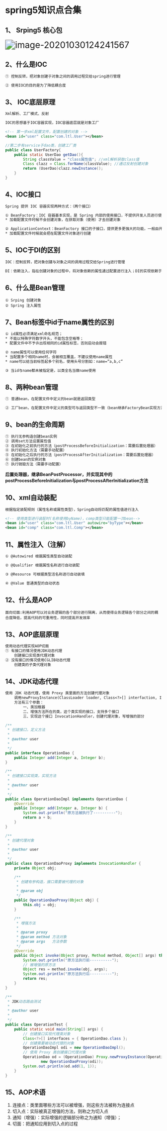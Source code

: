 # spring5知识点合集

## 1、 Srping5 核心包

<img src="image-20201030124241567.png" alt="image-20201030124241567" style="zoom: 200%;" />

## 		2、什么是IOC

```tex
① 控制反转，把对象创建于对象之间的调用过程交给spring进行管理

② 使用IOC的目的是为了降低耦合度
```

## 		3、 IOC底层原理

```tex
Xml解析、工厂模式、反射

IOC的思想基于IOC容器实现，IOC容器底层就是对象工厂
```

```xml
<!-- 第一步xml配置文件，配置创建的对象 -->
<bean id="user" class="com.ltl.User"></bean>
```

```java
//第二步有service于dao类，创建工厂类
public class UserFactory{
    public static UserDao getDao(){
        String classValue = "class属性值"; //xml解析获取class值
        Class clazz = Class.forName(classValue); //通过反射创建对象
        return (UserDao)clazz.newInstance(); 
    }
}
```

## 		4、IOC接口
```tex
Spring 提供 IOC 容器实现两种方式：（两个接口）

① BeanFactory：IOC 容器基本实现，是 Spring 内部的使用接口，不提供开发人员进行使用
* 加载配置文件时候不会创建对象，在获取对象（使用）才去创建对象

② ApplicationContext：BeanFactory 接口的子接口，提供更多更强大的功能，一般由开发人 员进行使用
* 加载配置文件时候就会把在配置文件对象进行创建
```

## 	5、IOC于DI的区别

```tex
IOC：控制反转，把对象创建与对象之间的调用过程交给Spring进行管理

DI：依赖注入，指在创建对象的过程中，将对象依赖的属性通过配置进行注入；DI的实现依赖于IOC，先有控制反转才有依赖注入
```

## 	6、什么是Bean管理

```
① Srping 创建对象
② Spring 注入属性
```

## 	7、Bean标签中id于name属性的区别

```tex
① id属性必须满足xml命名规范；
* 不能以特殊字符数字开头，不能包含空格等；
* 配置文件中不予许出现相同的id属性标签，否则启动会报错

② name属性可以使用任何字符
* 当配置多个相同name时，会被相互覆盖，不建议使用name属性
* name可以给当前标签起多个别名，使用头号分割如：name=”a,b,c”

③ 当id与name都未被指定是，以类全名当做name使用
```

## 8、两种bean管理

```tex
① 普通bean，在配置文件中定义的bean就是返回类型

② 工厂bean，在配置文件中定义的类型可与返回类型不一致（bean继承FactoryBean实现方法即可）
```

## 9、bean的生命周期

```tex
① 执行无参构造创建bean实例
② 调用set方法设置属性值
③ 在初始化之前执行的方法（postProcessBeforeInitialization：需要后置处理器）
④ 执行初始化方法（需要手动配置）
⑤ 在初始化之后执行的方法（postProcessAfterInitialization：需要后置处理器）
⑥ 创建bean的实例对象
⑦ 执行销毁方法（需要手动配置）
```

**后置处理器，继承BeanPostProcessor，并实现其中的postProcessBeforeInitialization与postProcessAfterInitialization方法**

## 10、xml自动装配

```tex
根据指定装配规则（属性名称或属性类型），Spring自动将匹配的属性值进行注入
```

```xml
<!-- 使用类型进行装配时(名称使用byName)，comp类型只能配置一次bean-->
<bean id="user" class="com.ltl.User" autowire="byType"></bean>
<bean id="comp" class="com.ltl.Comp"></bean>
```

## 11、属性注入（注解）

```tex
① @Autowired 根据属性类型自动装配

② @Qualifier 根据属性名称进行自动装配

③ @Resource 可根据类型活名称进行自动装填

④ @Value 普通类型的自动状态
```

## 12、什么是AOP

```
面向切面:利用AOP可以对业务逻辑的各个部分进行隔离，从而使得业务逻辑各个部分之间的耦合度降低，提高代码的可重用性，同时提高开发效率
```

## 13、AOP底层原理

```tex
使用动态代理实现AOP切面
① 有接口的情况使用JDK动态代理
	创建接口实现类代理对象
② 没有接口的情况使用CGLIB动态代理
	创建类的子类代理对象
```

## 14、JDK动态代理

```tex
使用 JDK 动态代理，使用 Proxy 类里面的方法创建代理对象
	调用newProxyInstance(ClassLoader loader, Class<?>[] interfaction, InvocationHandler h) 方法
	方法有三个参数：
		一、类加载器
		二、增强方法所在的类，这个类实现的接口，支持多个接口
		三、实现这个接口 InvocationHandler，创建代理对象，写增强的部分
```

```java
/**
 * 创建接口，定义方法
 * 
 * @author user
 *
 */
public interface OperationDao {
	public Integer add(Integer a, Integer b);
}
```

```java
/**
 * 创建接口实现类，实现方法
 * 
 * @author user
 *
 */
public class OperationDaoImpl implements OperationDao {
	@Override
	public Integer add(Integer a, Integer b) {
        System.out.println("原方法被执行了----------");
		return a + b;
	}
}
```

```java
/**
 * 创建代理对象
 * 
 * @author user
 *
 */
public class OperationDaoProxy implements InvocationHandler {
	private Object obj;

	/**
	 * 创建有参构造，接口需要被代理的对象
	 * 
	 * @param obj
	 */
	public OperationDaoProxy(Object obj) {
		this.obj = obj;
	}

	/**
	 * 增强方法
	 * 
	 * @param proxy
	 * @param method 方法对象
	 * @param args   方法参数
	 */
	@Override
	public Object invoke(Object proxy, Method method, Object[] args) throws Throwable {
		System.out.println("原方法执行前----------");
		// 被增强的原方法
		Object res = method.invoke(obj, args);
		System.out.println("原方法执行后----------");
		return res;
	}
}
```

```java
/**
 * JDK动态路由测试
 * 
 * @author user
 *
 */
public class OperationTest {
	public static void main(String[] args) {
		// 创建接口实现代理类对象
		Class<?>[] interfaces = { OperationDao.class };
		// 创建需要被动态代理的对象
		OperationDaoImpl odi = new OperationDaoImpl();
		// 使用 Proxy 类创建接口代理对象
		OperationDao od = (OperationDao) Proxy.newProxyInstance(OperationTest.class.getClassLoader(), interfaces,
				new OperationDaoProxy(odi));
		System.out.println(od.add(1, 1));
	}
}
```

## 15、AOP术语

1. 连接点：类里面哪些方法可以被增强，则这些方法被称为连接点
2. 切入点：实际被真正增强的方法，则称之为切入点
3. 通知（增强）：实际增强的逻辑部分称之为通知（增强）；
4. 切面：把通知应用到切入点的过程